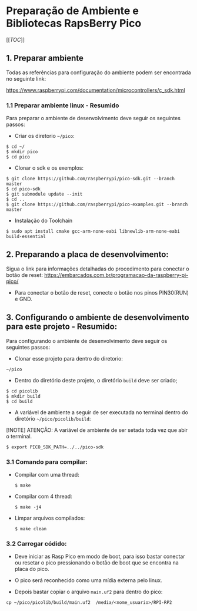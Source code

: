 # Preparação de Ambiente e Bibliotecas RapsBerry Pico

[[_TOC_]]


## 1. Preparar ambiente 

Todas as referências para configuração do ambiente podem ser encontrada no seguinte link:

https://www.raspberrypi.com/documentation/microcontrollers/c_sdk.html

### 1.1 Preparar ambiente linux - Resumido


Para preparar o ambiente de desenvolvimento deve seguir os seguintes passos:

- Criar os diretorio `~/pico`:

```
$ cd ~/
$ mkdir pico
$ cd pico
```

- Clonar o sdk e os exemplos:

```
$ git clone https://github.com/raspberrypi/pico-sdk.git --branch master
$ cd pico-sdk
$ git submodule update --init
$ cd ..
$ git clone https://github.com/raspberrypi/pico-examples.git --branch master
```

- Instalação do Toolchain

```
$ sudo apt install cmake gcc-arm-none-eabi libnewlib-arm-none-eabi build-essential 
```
## 2. Preparando a placa de desenvolvimento:

Sigua o link para informações detalhadas do procedimento para conectar o botão de reset:
https://embarcados.com.br/programacao-da-raspberry-pi-pico/

- Para conectar o botão de reset, conecte o botão nos pinos PIN30(RUN) e GND.

## 3. Configurando o ambiente de desenvolvimento para este projeto - Resumido:

Para configurando o ambiente de desenvolvimento deve seguir os seguintes passos:

- Clonar esse projeto para dentro do diretorio: 

```
~/pico
```

- Dentro do diretório deste projeto, o diretório  `build` deve ser criado;

```
$ cd picolib
$ mkdir build
$ cd build
```

- A variável de ambiente a seguir de ser executada no terminal dentro do diretório `~/pico/picolib/build`:

[!NOTE] ATENÇÃO: A variável de ambiente de ser setada toda vez que abir o terminal.

```
$ export PICO_SDK_PATH=../../pico-sdk
```

### 3.1 Comando para compilar:
- Compilar com uma thread: 
    ```
    $ make
    ```
    
- Compilar com 4 thread: 
    ```
    $ make -j4
    ```    

- Limpar arquivos compilados:
    ```
    $ make clean
    ```

### 3.2 Carregar códido:

- Deve iniciar as Rasp Pico em modo de boot, para isso bastar conectar ou resetar o pico pressionando o botão de boot que se encontra na placa do pico. 

- O pico será reconhecido como uma mídia externa pelo linux.

-  Depois bastar copiar o arquivo `main.uf2` para dentro do pico:

```
cp ~/pico/picolib/build/main.uf2  /media/<nome_usuario>/RPI-RP2
```
